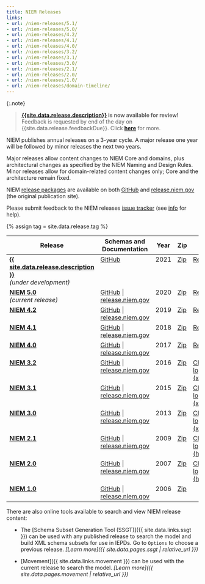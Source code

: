 ```yaml
---
title: NIEM Releases
links:
- url: /niem-releases/5.1/
- url: /niem-releases/5.0/
- url: /niem-releases/4.2/
- url: /niem-releases/4.1/
- url: /niem-releases/4.0/
- url: /niem-releases/3.2/
- url: /niem-releases/3.1/
- url: /niem-releases/3.0/
- url: /niem-releases/2.1/
- url: /niem-releases/2.0/
- url: /niem-releases/1.0/
- url: /niem-releases/domain-timeline/
---
```


<style type="text/css">
    ul { margin-left: 1em; }

    td {
      vertical-align: top;
    }
</style>

{:.note}
> **[{{site.data.release.description}}](https://github.com/NIEM/NIEM-Releases/releases/tag/{{site.data.release.tag}}) is now available for review!**  Feedback is requested by end of the day on {{site.data.release.feedbackDue}}.  Click **[here](./draft/)** for more.

NIEM publishes annual releases on a 3-year cycle.  A major release one year will be followed by minor releases the next two years.

Major releases allow content changes to NIEM Core and domains, plus architectural changes as specified by the NIEM Naming and Design Rules.  Minor releases allow for domain-related content changes only; Core and the architecture remain fixed.

NIEM [release packages](../reference/artifacts/releases/) are available on both [GitHub](https://github.com/NIEM/NIEM-Releases) and [release.niem.gov](https://release.niem.gov/niem/) (the original publication site).

Please submit feedback to the NIEM releases [issue tracker](https://github.com/NIEM/NIEM-Releases/issues) (see [info](https://github.com/NIEM/NIEM-Releases/wiki/Issues) for help).

{% assign tag = site.data.release.tag %}

<table>
  <thead>
    <tr>
      <th>Release</th>
      <th>Schemas and Documentation</th>
      <th>Year</th>
      <th>Zip</th>
      <th>Info</th>
      <th>Elements</th>
      <th>NDR</th>
    </tr>
  </thead>
  <tbody>
    <tr>
      <td>
        <b><a href="./5.1">{{ site.data.release.description }}</a></b><br><i>(under development)</i>
      </td>
      <td>
        <a href="https://github.com/NIEM/NIEM-Releases/tree/{{tag}}">GitHub</a>
        <!-- |
        <a href="https://release.niem.gov/niem/{{tag}}/">release.niem.gov</a>
         -->
      </td>
      <td>2021</td>
      <td><a href="https://github.com/NIEM/NIEM-Releases/archive/{{tag}}.zip">Zip</a></td>
      <td><a href="https://github.com/NIEM/NIEM-Releases/blob/{{tag}}/README.md">Readme</a></td>
      <td>{{ site.data.release.elements }}</td>
      <td><a href="{{site.data.links.ndr5}}">NDR 5.0</a></td>
    </tr>
    <tr>
      <td>
        <b><a href="./5.0">NIEM 5.0</a></b>
        <br><i>(current release)</i>
      </td>
      <td>
        <a href="https://github.com/NIEM/NIEM-Releases/tree/niem-5.0">GitHub</a> |
        <a href="https://release.niem.gov/niem/5.0/">release.niem.gov</a>
      </td>
      <td>2020</td>
      <td><a href="https://github.com/NIEM/NIEM-Releases/archive/niem-5.0.zip">Zip</a></td>
      <td><a href="https://github.com/NIEM/NIEM-Releases/blob/niem-5.0/README.md">Readme</a></td>
      <td>12,149</td>
      <td><a href="{{site.data.links.ndr5}}">NDR 5.0</a></td>
    </tr>
    <tr>
      <td><b><a href="./4.2">NIEM 4.2</a></b></td>
      <td>
        <a href="https://github.com/NIEM/NIEM-Releases/tree/niem-4.2">GitHub</a> |
        <a href="https://release.niem.gov/niem/4.2/">release.niem.gov</a>
      </td>
      <td>2019</td>
      <td><a href="https://github.com/NIEM/NIEM-Releases/archive/niem-4.2.zip">Zip</a></td>
      <td><a href="https://github.com/NIEM/NIEM-Releases/blob/niem-4.2/README.md">Readme</a></td>
      <td>11,505</td>
      <td><a href="{{site.data.links.ndr4}}">NDR 4.0</a></td>
    </tr>
    <tr>
      <td><b><a href="./4.1">NIEM 4.1</a></b></td>
      <td>
        <a href="https://github.com/NIEM/NIEM-Releases/tree/niem-4.1">GitHub</a> |
        <a href="https://release.niem.gov/niem/4.1/">release.niem.gov</a>
      </td>
      <td>2018</td>
      <td><a href="https://github.com/NIEM/NIEM-Releases/archive/niem-4.1.zip">Zip</a></td>
      <td><a href="https://github.com/NIEM/NIEM-Releases/blob/niem-4.1/README.md">Readme</a></td>
      <td>11,350</td>
      <td><a href="{{site.data.links.ndr4}}">NDR 4.0</a></td>
    </tr>
    <tr>
      <td><b><a href="./4.0">NIEM 4.0</a></b></td>
      <td>
        <a href="https://github.com/NIEM/NIEM-Releases/tree/niem-4.0">GitHub</a> |
        <a href="https://release.niem.gov/niem/4.0/">release.niem.gov</a>
      </td>
      <td>2017</td>
      <td><a href="https://github.com/NIEM/NIEM-Releases/archive/niem-4.0.zip">Zip</a></td>
      <td><a href="https://github.com/NIEM/NIEM-Releases/blob/niem-4.0/README.md">Readme</a></td>
      <td>11,000</td>
      <td><a href="{{site.data.links.ndr4}}">NDR 4.0</a></td>
    </tr>
    <tr>
      <td><b><a href="./3.2">NIEM 3.2</a></b></td>
      <td>
        <a href="https://github.com/NIEM/NIEM-Releases/tree/niem-3.2">GitHub</a> |
        <a href="https://release.niem.gov/niem/3.2/">release.niem.gov</a>
      </td>
      <td>2016</td>
      <td><a href="https://github.com/NIEM/NIEM-Releases/archive/niem-3.2.zip">Zip</a></td>
      <td><a href="https://release.niem.gov/niem/3.2/niem-3.2-changelog.xlsx">Change log (xlsx)</a></td>
      <td>10,500</td>
      <td><a href="https://reference.niem.gov/niem/specification/naming-and-design-rules/3.0/niem-ndr-3.0.html">NDR 3.0</a></td>
    </tr>
    <tr>
      <td><b><a href="./3.1">NIEM 3.1</a></b></td>
      <td>
        <a href="https://github.com/NIEM/NIEM-Releases/tree/niem-3.1">GitHub</a> |
        <a href="https://release.niem.gov/niem/3.1/">release.niem.gov</a>
      </td>
      <td>2015</td>
      <td><a href="https://github.com/NIEM/NIEM-Releases/archive/niem-3.1.zip">Zip</a></td>
      <td><a href="https://release.niem.gov/niem/3.1/niem-3.1-changelog.xlsx">Change log (xlsx)</a></td>
      <td>8,700</td>
      <td><a href="https://reference.niem.gov/niem/specification/naming-and-design-rules/3.0/niem-ndr-3.0.html">NDR 3.0</a></td>
    </tr>
    <tr>
      <td><b><a href="./3.0">NIEM 3.0</a></b></td>
      <td>
        <a href="https://github.com/NIEM/NIEM-Releases/tree/niem-3.0">GitHub</a> |
        <a href="https://release.niem.gov/niem/3.0/">release.niem.gov</a>
      </td>
      <td>2013</td>
      <td><a href="https://github.com/NIEM/NIEM-Releases/archive/niem-3.0.zip">Zip</a></td>
      <td><a href="https://release.niem.gov/niem/3.0/niem-3.0-changelog.xlsx">Change log (xlsx)</a></td>
      <td>8,000</td>
      <td><a href="https://reference.niem.gov/niem/specification/naming-and-design-rules/3.0/niem-ndr-3.0.html">NDR 3.0</a></td>
    </tr>
    <tr>
      <td><b><a href="./2.1">NIEM 2.1</a></b></td>
      <td>
        <a href="https://github.com/NIEM/NIEM-Releases/tree/niem-2.1">GitHub</a> |
        <a href="https://release.niem.gov/niem/2.1/">release.niem.gov</a>
      </td>
      <td>2009</td>
      <td><a href="https://github.com/NIEM/NIEM-Releases/archive/niem-2.1.zip">Zip</a></td>
      <td><a href="https://release.niem.gov/niem/2.1/changelog.html">Change log (html)</a></td>
      <td>6,000</td>
      <td>
        <a href="https://reference.niem.gov/niem/specification/naming-and-design-rules/1.3/niem-ndr-1.3.pdf">NDR 1.3</a> + <br>
        <a href="https://reference.niem.gov/niem/specification/naming-and-design-rules/1.3/type-augmentation/niem-type-augmentation-1.0.pdf">supplement</a>
      </td>
    </tr>
    <tr>
      <td><b><a href="./2.0">NIEM 2.0</a></b></td>
      <td>
        <a href="https://github.com/NIEM/NIEM-Releases/tree/niem-2.0">GitHub</a> |
        <a href="https://release.niem.gov/niem/2.0/">release.niem.gov</a>
      </td>
      <td>2007</td>
      <td><a href="https://github.com/NIEM/NIEM-Releases/archive/niem-2.0.zip">Zip</a></td>
      <td><a href="https://release.niem.gov/niem/2.0/changelog.html">Change log (html)</a></td>
      <td>4,000</td>
      <td><a href="https://reference.niem.gov/niem/specification/naming-and-design-rules/1.3/niem-ndr-1.3.pdf">NDR 1.3</a></td>
    </tr>
    <tr>
      <td><b><a href="./1.0">NIEM 1.0</a></b></td>
      <td>
        <a href="https://github.com/NIEM/NIEM-Releases/tree/niem-1.0">GitHub</a> |
        <a href="https://release.niem.gov/niem/1.0/">release.niem.gov</a>
      </td>
      <td>2006</td>
      <td><a href="https://github.com/NIEM/NIEM-Releases/archive/niem-1.0.zip">Zip</a></td>
      <td></td>
      <td>4,000</td>
      <td></td>
    </tr>
  </tbody>
</table>

There are also online tools available to search and view NIEM release content:

- The [Schema Subset Generation Tool (SSGT)]({{ site.data.links.ssgt }}) can be used with any published release to search the model and build XML schema subsets for use in IEPDs.  Go to `Options` to choose a previous release.  *[Learn more]({{ site.data.pages.ssgt | relative_url }})*

- [Movement]({{ site.data.links.movement }}) can be used with the current release to search the model.  *[Learn more]({{ site.data.pages.movement | relative_url }})*
